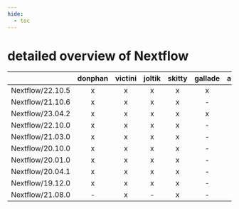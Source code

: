 ```yaml
---
hide:
  - toc
---
```


detailed overview of Nextflow
=============================

| |donphan|victini|joltik|skitty|gallade|accelgor|swalot|doduo|
| :---: | :---: | :---: | :---: | :---: | :---: | :---: | :---: | :---: |
|Nextflow/22.10.5|x|x|x|x|x|x|x|x|
|Nextflow/21.10.6|x|x|x|x|-|-|x|x|
|Nextflow/23.04.2|x|x|x|x|x|x|x|x|
|Nextflow/22.10.0|x|x|x|x|-|x|x|x|
|Nextflow/21.03.0|x|x|x|x|-|-|-|x|
|Nextflow/20.10.0|x|x|x|x|-|-|-|x|
|Nextflow/20.01.0|x|x|x|x|-|-|-|-|
|Nextflow/20.04.1|x|x|x|x|-|-|-|-|
|Nextflow/19.12.0|x|x|x|x|-|-|-|-|
|Nextflow/21.08.0|-|x|-|x|-|-|-|-|
